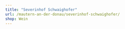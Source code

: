 ```yaml
---
title: "Severinhof Schwaighofer"
url: /mautern-an-der-donau/severinhof-schwaighofer/
shop: Wein
---
```

